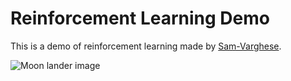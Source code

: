 # Reinforcement Learning Demo

This is a demo of reinforcement learning made by [Sam-Varghese](https://github.com/Sam-Varghese).

![Moon lander image](https://mpng.subpng.com/20190304/bu/kisspng-clip-art-lunar-roving-vehicle-lunar-rover-dune-bug-moon-rover-clipart-clip-art-images-2-65-clipa-5c7d23889345e1.1438680815517049686032.jpg)